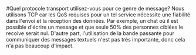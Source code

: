 #Quel protocole transport utilisez-vous pour ce genre de message?
Nous utilisons TCP car les QoS requises pour un tel service nécessite une fiabilité dans l'envoi et la réception des données.
Par exemple, un chat où il est possible d'écrire un message et que seule 50% des personnes ciblées le recoive serait nul.
D'autre part, l'utilisation de la bande passante pour communiquer des messages textuels n'est pas très importante, donc cela n'a pas beaucoup d'impact.